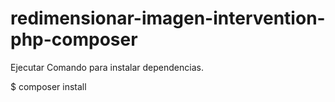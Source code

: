 # redimensionar-imagen-intervention-php-composer
Ejecutar Comando para instalar dependencias.

$ composer install
